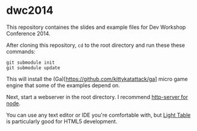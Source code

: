 dwc2014
=======

This repository containes the slides and example files for Dev Workshop Conference 2014.

After cloning this repository, `cd` to the root directory and run these these commands:

```
git submodule init
git submodule update
```

This will install the (Ga)[https://github.com/kittykatattack/ga] micro game engine that some of the examples depend on.

Next, start a webserver in the root directory. I recommend [http-server for node](https://github.com/nodeapps/http-server).

You can use any text editor or IDE you're comfortable with, but [Light Table](http://www.lighttable.com) is particularly good for HTML5 development.


